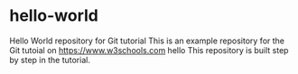 # hello-world
Hello World repository for Git tutorial
This is an example repository for the Git tutoial on https://www.w3schools.com
hello
This repository is built step by step in the tutorial.

